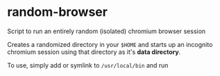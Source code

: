 # random-browser
Script to run an entirely random (isolated) chromium browser session

Creates a randomized directory in your `$HOME` and starts up an incognito chromium session using that directory as it's **data directory**.

To use, simply add or symlink to `/usr/local/bin` and run
